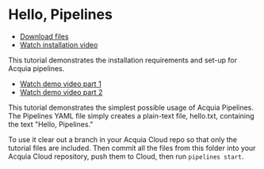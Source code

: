 # Hello, Pipelines

* [Download files](http://tutorials.pipeline-dev.services.acquia.io/pipelinestutorial101.zip)
* [Watch installation video](https://drive.google.com/a/acquia.com/file/d/0BwBnqz3kkaPuV09pNC1iakRMUTg)

This tutorial demonstrates the installation requirements and set-up for Acquia pipelines.

* [Watch demo video part 1](https://player.vimeo.com/video/176788095)
* [Watch demo video part 2](https://player.vimeo.com/video/184398691)

This tutorial demonstrates the simplest possible usage of Acquia Pipelines. The Pipelines YAML file simply creates a plain-text file,
hello.txt, containing the text "Hello, Pipelines."

To use it clear out a branch in your Acquia Cloud repo so that only the tutorial files are included.
Then commit all the files from this folder into your Acquia Cloud repository, push them to Cloud, then run ```pipelines start```.
